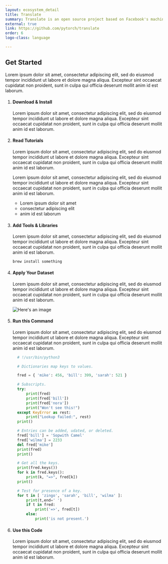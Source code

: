 ```yaml
---
layout: ecosystem_detail
title: Translate
summary: Translate is an open source project based on Facebook's machine translation systems.
external: true
link: https://github.com/pytorch/translate
order: 6
logo-class: language

---
```


## Get Started

Lorem ipsum dolor sit amet, consectetur adipiscing elit, sed do eiusmod tempor incididunt ut labore et dolore magna aliqua. Excepteur sint occaecat cupidatat non proident, sunt in culpa qui officia deserunt mollit anim id est laborum.

1. #### Download & Install

   Lorem ipsum dolor sit amet, consectetur adipiscing elit, sed do eiusmod tempor incididunt ut labore et dolore magna aliqua. Excepteur sint occaecat cupidatat non proident, sunt in culpa qui officia deserunt mollit anim id est laborum.

2. #### Read Tutorials

   Lorem ipsum dolor sit amet, consectetur adipiscing elit, sed do eiusmod tempor incididunt ut labore et dolore magna aliqua. Excepteur sint occaecat cupidatat non proident, sunt in culpa qui officia deserunt mollit anim id est laborum.

   Lorem ipsum dolor sit amet, consectetur adipiscing elit, sed do eiusmod tempor incididunt ut labore et dolore magna aliqua. Excepteur sint occaecat cupidatat non proident, sunt in culpa qui officia deserunt mollit anim id est laborum.

   -  Lorem ipsum dolor sit amet
   -  consectetur adipiscing elit
   -  anim id est laborum

3. #### Add Tools & Libraries

   Lorem ipsum dolor sit amet, consectetur adipiscing elit, sed do eiusmod tempor incididunt ut labore et dolore magna aliqua. Excepteur sint occaecat cupidatat non proident, sunt in culpa qui officia deserunt mollit anim id est laborum.

   ```
   brew install something
   ```

4. #### Apply Your Dataset

   Lorem ipsum dolor sit amet, consectetur adipiscing elit, sed do eiusmod tempor incididunt ut labore et dolore magna aliqua. Excepteur sint occaecat cupidatat non proident, sunt in culpa qui officia deserunt mollit anim id est laborum.

   ![Here's an image](http://via.placeholder.com/1000x200/e44c2c/ffffff "Sample image")

5. #### Run this Command

   Lorem ipsum dolor sit amet, consectetur adipiscing elit, sed do eiusmod tempor incididunt ut labore et dolore magna aliqua. Excepteur sint occaecat cupidatat non proident, sunt in culpa qui officia deserunt mollit anim id est laborum.

   ```python
     # !/usr/bin/python3

     # Dictionaries map keys to values.

     fred = { 'mike': 456, 'bill': 399, 'sarah': 521 }

     # Subscripts.
     try:
         print(fred)
         print(fred['bill'])
         print(fred['nora'])
         print("Won't see this!")
     except KeyError as rest:
         print("Lookup failed:", rest)
     print()

     # Entries can be added, udated, or deleted.
     fred['bill'] = 'Sopwith Camel'
     fred['wilma'] = 2233
     del fred['mike']
     print(fred)
     print()

     # Get all the keys.
     print(fred.keys())
     for k in fred.keys():
         print(k, "=>", fred[k])
     print()

     # Test for presence of a key.
     for t in [ 'zingo', 'sarah', 'bill', 'wilma' ]:
         print(t,end=' ')
         if t in fred:
             print('=>', fred[t])
         else:
             print('is not present.')
   ```

6. #### Use this Code

   Lorem ipsum dolor sit amet, consectetur adipiscing elit, sed do eiusmod tempor incididunt ut labore et dolore magna aliqua. Excepteur sint occaecat cupidatat non proident, sunt in culpa qui officia deserunt mollit anim id est laborum.
